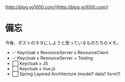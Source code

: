[http://blog.yo1000.com/](http://blog.yo1000.com/)

# 備忘
今後、ポストのネタにしようと思っているものたちのメモ。

- :white_check_mark:   Keycloak x ResourceServer x ResourceClient
- :white_check_mark:   Keycloak x ResourceServer + Testing
- :white_large_square: Keycloak x JS
- :white_large_square: Keycloak x Vue.js
- :white_large_square: Spring Layered Architecture (model? data? form?)

